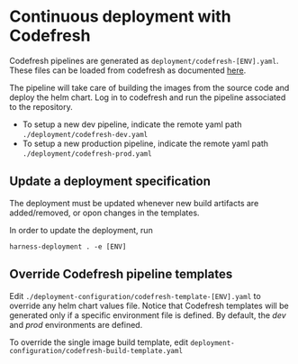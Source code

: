 # Continuous deployment with Codefresh

Codefresh pipelines are generated as `deployment/codefresh-[ENV].yaml`.
These files can be loaded from codefresh as documented [here](https://codefresh.io/docs/docs/configure-ci-cd-pipeline/pipelines/).

The pipeline will take care of building the images from the source code and deploy the helm chart.
Log in to codefresh and run the pipeline associated to the repository.

- To setup a new dev pipeline, indicate the remote yaml path `./deployment/codefresh-dev.yaml`
- To setup a new production pipeline, indicate the remote yaml path `./deployment/codefresh-prod.yaml`

## Update a deployment specification

The deployment must be updated whenever new build artifacts are added/removed, or opon changes in the templates.

In order to update the deployment, run
```
harness-deployment . -e [ENV]
```

## Override Codefresh pipeline templates
Edit `./deployment-configuration/codefresh-template-[ENV].yaml` to override any helm chart values file.
Notice that Codefresh templates will be generated only if a specific environment file is defined.
By default, the *dev* and *prod* environments are defined.

To override the single image build template, edit  `deployment-configuration/codefresh-build-template.yaml`